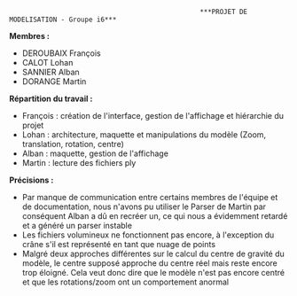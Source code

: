                                                    ***PROJET DE MODELISATION - Groupe i6***

**Membres :**
- DEROUBAIX François
- CALOT Lohan
- SANNIER Alban
- DORANGE Martin

**Répartition du travail :**
- François : création de l'interface, gestion de l'affichage et hiérarchie du projet
- Lohan : architecture, maquette et manipulations du modèle (Zoom, translation, rotation, centre)
- Alban : maquette, gestion de l'affichage
- Martin : lecture des fichiers ply

**Précisions :**
- Par manque de communication entre certains membres de l'équipe et de documentation, nous n'avons pu utiliser le Parser de Martin par conséquent Alban a dû en recréer un, ce qui nous a évidemment retardé et a généré un parser instable
- Les fichiers volumineux ne fonctionnent pas encore, à l'exception du crâne s'il est représenté en tant que nuage de points
- Malgré deux approches différentes sur le calcul du centre de gravité du modèle, le centre supposé approche du centre réel mais reste encore trop éloigné. Cela veut donc dire que le modèle n'est pas encore centré et que les rotations/zoom ont un comportement anormal